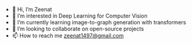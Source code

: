 - 👋 Hi, I’m Zeenat
- 👀 I’m interested in Deep Learning for Computer Vision
- 🌱 I’m currently learning image-to-graph generation with transformers
- 💞️ I’m looking to collaborate on open-source projects
- 📫 How to reach me zeenat1497@gmail.com

<!---
zee-fee is a ✨ special ✨ repository because its `README.md` (this file) appears on your GitHub profile.
You can click the Preview link to take a look at your changes.
--->
